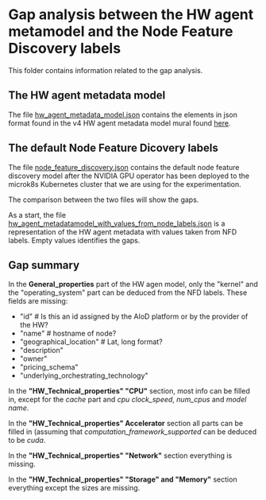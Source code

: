 # Gap analysis between the HW agent metamodel and the Node Feature Discovery labels
This folder contains information related to the gap analysis.

## The HW agent metadata model
The file [hw_agent_metadata_model.json](https://github.com/arne-munch-ellingsen/AIOD-hw-agent/blob/main/gap_analysis/hw_agent_metadata_model.json) contains the elements in json format found in the v4 HW agent metadata model mural found [here](https://app.mural.co/t/iti1211/m/iti1211/1700755468143/3ec0180dcadfdb820520d34e8f6b16e3e877252b?sender=5a46dd89-6989-44b8-a18a-b0faa92d622d).

## The default Node Feature Dicovery labels
The file [node_feature_discovery.json](https://github.com/arne-munch-ellingsen/AIOD-hw-agent/blob/main/gap_analysis/node_feature_discovery.json) contains the default node feature discovery model after the NVIDIA GPU operator has been deployed to the microk8s Kubernetes cluster that we are using for the experimentation.

The comparison between the two files will show the gaps.

As a start, the file [hw_agent_metadatamodel_with_values_from_node_labels.json](https://github.com/arne-munch-ellingsen/AIOD-hw-agent/blob/main/gap_analysis/hw_agent_metadatamodel_with_values_from_node_labels.json) is a representation of the HW agent metadata with values taken from NFD labels. Empty values identifies the gaps.

## Gap summary
In the **General_properties** part of the HW agen model, only the "kernel" and the "operating_system" part can be deduced from the NFD labels. These fields are missing:
* "id"  # Is this an id assigned by the AIoD platform or by the provider of the HW?
* "name" # hostname of node?
* "geographical_location" # Lat, long format?
* "description"
* "owner"
* "pricing_schema"
* "underlying_orchestrating_technology"

In the **"HW_Technical_properties" "CPU"** section, most info can be filled in, except for the *cache* part and *cpu clock_speed*, *num_cpus* and *model name*.

In the **"HW_Technical_properties" Accelerator** section all parts can be filled in (assuming that *computation_framework_supported* can be deduced to be *cuda*.

In the **"HW_Technical_properties" "Network"** section everything is missing.

In the **"HW_Technical_properties" "Storage" and "Memory"** section everything except the sizes are missing.
